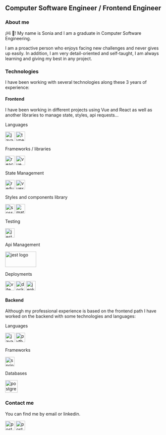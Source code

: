 ## Computer Software Engineer / Frontend Engineer

### About me
¡Hi 👋! My name is Sonia and I am a graduate in Computer Software Engineering. 

I am a proactive person who enjoys facing new challenges and never gives up easily. In addition, I am very detail-oriented and self-taught, I am always learning and giving my best in any project.

### Technologies
I have been working with several technologies along these 3 years of experience: 

#### Frontend
I have been working in different projects using Vue and React as well as another libraries to manage state, styles, api requests...

Languages

<picture>
  <img alt="javascript logo" src="https://user-images.githubusercontent.com/25181517/117447155-6a868a00-af3d-11eb-9cfe-245df15c9f3f.png" width="30" height="30"/>
</picture>
<picture>
  <img alt="typescript logo" src="https://user-images.githubusercontent.com/25181517/183890598-19a0ac2d-e88a-4005-a8df-1ee36782fde1.png" width="30" height="30"/>
</picture>


Frameworks / libraries

<picture>
  <img alt="react logo" src="https://user-images.githubusercontent.com/25181517/183897015-94a058a6-b86e-4e42-a37f-bf92061753e5.png" width="30" height="30"/>
</picture>
<picture>
  <img alt="vue logo" src="https://user-images.githubusercontent.com/25181517/117448124-a2da9800-af3e-11eb-85d2-bd1b69b65603.png" width="30" height="30"/>
</picture>

State Management

<picture>
  <img alt="redux logo" src="https://user-images.githubusercontent.com/25181517/187896150-cc1dcb12-d490-445c-8e4d-1275cd2388d6.png" width="30" height="30"/>
</picture>
<picture>
  <img alt="vuex logo" src="https://user-images.githubusercontent.com/7110136/29002857-9e802f08-7ab4-11e7-9c31-604b5d0d0c19.png" width="30" height="30"/>
</picture>

Styles and components library

<picture>
  <img alt="scss logo" src="https://user-images.githubusercontent.com/25181517/192158956-48192682-23d5-4bfc-9dfb-6511ade346bc.png" width="30" height="30"/>
</picture>
<picture>
  <img alt="material UI logo" src="https://user-images.githubusercontent.com/25181517/189716630-fe6c084c-6c66-43af-aa49-64c8aea4a5c2.png" width="30" height="30"/>
</picture>

Testing

<picture>
  <img alt="jest logo" src="https://user-images.githubusercontent.com/25181517/187955005-f4ca6f1a-e727-497b-b81b-93fb9726268e.png" width="30" height="30"/>
</picture>

Api Management

<picture>
  <img alt="jest logo" src="https://repository-images.githubusercontent.com/207645083/e5281400-c0a4-11ea-911e-bf5e8aee9f15" width="100" height="50"/>
</picture>

Deployments

<picture>
  <img alt="vite logo" src="https://github.com/marwin1991/profile-technology-icons/assets/62091613/b40892ef-efb8-4b0e-a6b5-d1cfc2f3fc35" width="30" height="30"/>
</picture>
<picture>
  <img alt="docker logo" src="https://user-images.githubusercontent.com/25181517/117207330-263ba280-adf4-11eb-9b97-0ac5b40bc3be.png" width="30" height="30"/>
</picture>
<picture>
  <img alt="jenkins logo" src="https://user-images.githubusercontent.com/25181517/179090274-733373ef-3b59-4f28-9ecb-244bea700932.png" width="30" height="30"/>
</picture>


#### Backend
Although my professional experience is based on the frontend path I have worked on the backend with some technologies and languages:

Languages

<picture>
  <img alt="java logo" src="https://user-images.githubusercontent.com/25181517/117201156-9a724800-adec-11eb-9a9d-3cd0f67da4bc.png" width="30" height="30"/>
</picture>
<picture>
  <img alt="python logo" src="https://user-images.githubusercontent.com/25181517/183423507-c056a6f9-1ba8-4312-a350-19bcbc5a8697.png" width="30" height="30"/>
</picture>

Frameworks

<picture>
  <img alt="spring boot logo" src="https://user-images.githubusercontent.com/25181517/183891303-41f257f8-6b3d-487c-aa56-c497b880d0fb.png" width="30" height="30"/>
</picture>

Databases

<picture>
  <img alt="postgresql logo" src="https://user-images.githubusercontent.com/25181517/117208740-bfb78400-adf5-11eb-97bb-09072b6bedfc.png" width="40" height="40"/>
</picture>

### Contact me
You can find me by email or linkedin.

[<img alt="postgresql logo" src="https://i.pngimg.me/thumb/f/720/m2H7i8i8m2K9N4d3.jpg" width="30" height="30">](<lavanderasonia@outlook.es>)
[<img alt="postgresql logo" src="https://play-lh.googleusercontent.com/kMofEFLjobZy_bCuaiDogzBcUT-dz3BBbOrIEjJ-hqOabjK8ieuevGe6wlTD15QzOqw" width="30" height="30">](https://www.linkedin.com/in/sonia-garc%C3%ADa-lavandera-30634b206/)


